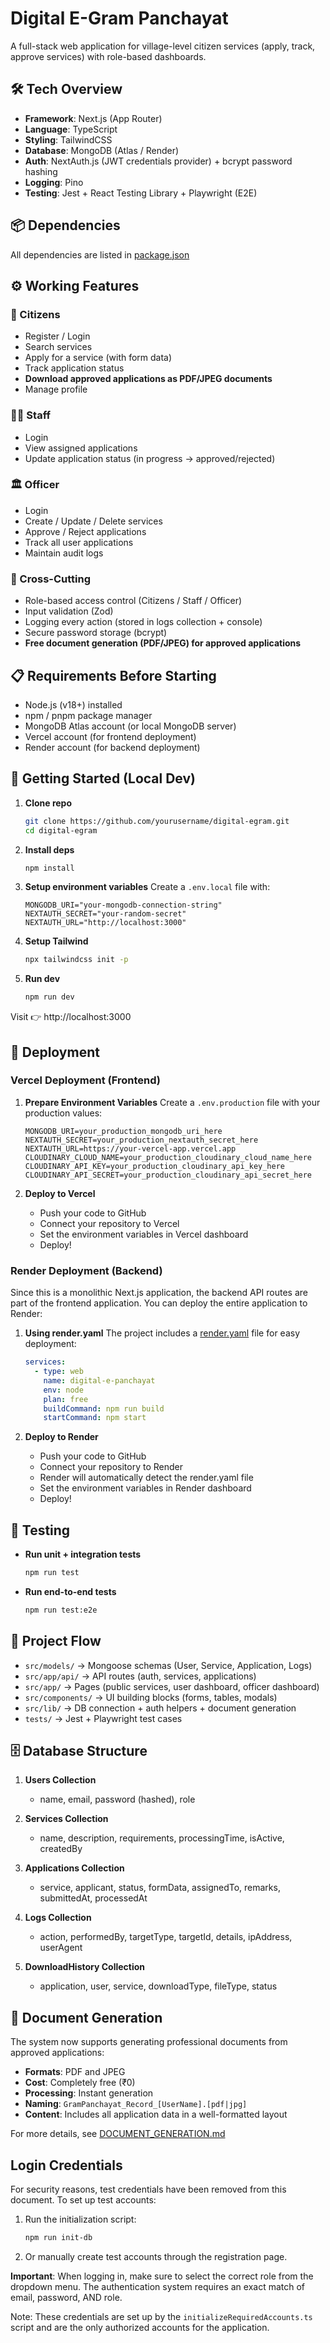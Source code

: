# Digital E-Gram Panchayat

A full-stack web application for village-level citizen services (apply, track, approve services) with role-based dashboards.

## 🛠 Tech Overview

- **Framework**: Next.js (App Router)
- **Language**: TypeScript
- **Styling**: TailwindCSS
- **Database**: MongoDB (Atlas / Render)
- **Auth**: NextAuth.js (JWT credentials provider) + bcrypt password hashing
- **Logging**: Pino
- **Testing**: Jest + React Testing Library + Playwright (E2E)

## 📦 Dependencies

All dependencies are listed in [package.json](package.json)

## ⚙️ Working Features

### 👤 Citizens
- Register / Login
- Search services
- Apply for a service (with form data)
- Track application status
- **Download approved applications as PDF/JPEG documents**
- Manage profile

### 👨‍💼 Staff
- Login
- View assigned applications
- Update application status (in progress → approved/rejected)

### 🏛 Officer
- Login
- Create / Update / Delete services
- Approve / Reject applications
- Track all user applications
- Maintain audit logs

### 🔐 Cross-Cutting
- Role-based access control (Citizens / Staff / Officer)
- Input validation (Zod)
- Logging every action (stored in logs collection + console)
- Secure password storage (bcrypt)
- **Free document generation (PDF/JPEG) for approved applications**

## 📋 Requirements Before Starting

- Node.js (v18+) installed
- npm / pnpm package manager
- MongoDB Atlas account (or local MongoDB server)
- Vercel account (for frontend deployment)
- Render account (for backend deployment)

## 🚀 Getting Started (Local Dev)

1. **Clone repo**
   ```bash
   git clone https://github.com/yourusername/digital-egram.git
   cd digital-egram
   ```

2. **Install deps**
   ```bash
   npm install
   ```

3. **Setup environment variables**
   Create a `.env.local` file with:
   ```
   MONGODB_URI="your-mongodb-connection-string"
   NEXTAUTH_SECRET="your-random-secret"
   NEXTAUTH_URL="http://localhost:3000"
   ```

4. **Setup Tailwind**
   ```bash
   npx tailwindcss init -p
   ```

5. **Run dev**
   ```bash
   npm run dev
   ```

Visit 👉 http://localhost:3000

## 🚀 Deployment

### Vercel Deployment (Frontend)

1. **Prepare Environment Variables**
   Create a `.env.production` file with your production values:
   ```
   MONGODB_URI=your_production_mongodb_uri_here
   NEXTAUTH_SECRET=your_production_nextauth_secret_here
   NEXTAUTH_URL=https://your-vercel-app.vercel.app
   CLOUDINARY_CLOUD_NAME=your_production_cloudinary_cloud_name_here
   CLOUDINARY_API_KEY=your_production_cloudinary_api_key_here
   CLOUDINARY_API_SECRET=your_production_cloudinary_api_secret_here
   ```

2. **Deploy to Vercel**
   - Push your code to GitHub
   - Connect your repository to Vercel
   - Set the environment variables in Vercel dashboard
   - Deploy!

### Render Deployment (Backend)

Since this is a monolithic Next.js application, the backend API routes are part of the frontend application. You can deploy the entire application to Render:

1. **Using render.yaml**
   The project includes a [render.yaml](render.yaml) file for easy deployment:
   ```yaml
   services:
     - type: web
       name: digital-e-panchayat
       env: node
       plan: free
       buildCommand: npm run build
       startCommand: npm start
   ```

2. **Deploy to Render**
   - Push your code to GitHub
   - Connect your repository to Render
   - Render will automatically detect the render.yaml file
   - Set the environment variables in Render dashboard
   - Deploy!

## 🧪 Testing

- **Run unit + integration tests**
  ```bash
  npm run test
  ```

- **Run end-to-end tests**
  ```bash
  npm run test:e2e
  ```

## 📖 Project Flow

- `src/models/` → Mongoose schemas (User, Service, Application, Logs)
- `src/app/api/` → API routes (auth, services, applications)
- `src/app/` → Pages (public services, user dashboard, officer dashboard)
- `src/components/` → UI building blocks (forms, tables, modals)
- `src/lib/` → DB connection + auth helpers + document generation
- `tests/` → Jest + Playwright test cases

## 🗄 Database Structure

1. **Users Collection**
   - name, email, password (hashed), role

2. **Services Collection**
   - name, description, requirements, processingTime, isActive, createdBy

3. **Applications Collection**
   - service, applicant, status, formData, assignedTo, remarks, submittedAt, processedAt

4. **Logs Collection**
   - action, performedBy, targetType, targetId, details, ipAddress, userAgent

5. **DownloadHistory Collection**
   - application, user, service, downloadType, fileType, status

## 📄 Document Generation

The system now supports generating professional documents from approved applications:

- **Formats**: PDF and JPEG
- **Cost**: Completely free (₹0)
- **Processing**: Instant generation
- **Naming**: `GramPanchayat_Record_[UserName].[pdf|jpg]`
- **Content**: Includes all application data in a well-formatted layout

For more details, see [DOCUMENT_GENERATION.md](DOCUMENT_GENERATION.md)

## Login Credentials

For security reasons, test credentials have been removed from this document. To set up test accounts:

1. Run the initialization script:
   ```bash
   npm run init-db
   ```

2. Or manually create test accounts through the registration page.

**Important**: When logging in, make sure to select the correct role from the dropdown menu. The authentication system requires an exact match of email, password, AND role.

Note: These credentials are set up by the `initializeRequiredAccounts.ts` script and are the only authorized accounts for the application.